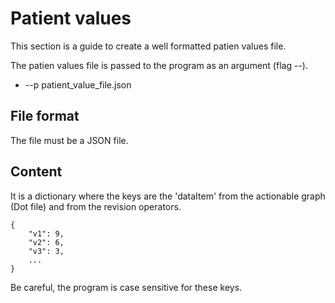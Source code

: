 # Patient values
This section is a guide to create a well formatted patien values file.

The patien values file is passed to the program as an argument (flag --).
- --p patient_value_file.json

## File format
The file must be a JSON file.

## Content
It is a dictionary where the keys are the 'dataItem' from the actionable graph (Dot file) and from the revision operators.

```
{
    "v1": 9,
    "v2": 6,
    "v3": 3,
    ...
}
```

Be careful, the program is case sensitive for these keys.
